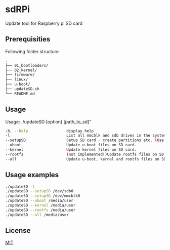 # sdRPi

Update tool for Raspberry pi SD card

## Prerequisities

Following folder structure

```bash
.
├── 01_bootloaders/
├── 02_kernel/
├── firmware/
├── linux/
├── u-boot/
├── updateSD.sh
└── README.md
```

## Usage

Usage: ./updateSD [option] [path_to_sd]"

```bash
-h, --help                 display help
-l                         List all mmcblk and sdb drives in the system 
--setupSD                  Setup SD card - create partitions etc. (Use at your own risk!)
--uboot                    Update u-boot files on SD card.
--kernel                   Update kernel files on SD card.
--rootfs                   (not implemented!)Update rootfs files on SD card.
--all                      Update u-boot, kernel and rootfs files on SD card.
```

## Usage examples

```bash
./updateSD -l
./updateSD --setupSD /dev/sdb0
./updateSD --setupSD /dev/mmcblk0
./updateSD --uboot /media/user
./updateSD --kernel /media/user
./updateSD --rootfs /media/user
./updateSD --all /media/user
```


## License
[MIT](https://choosealicense.com/licenses/mit/)
